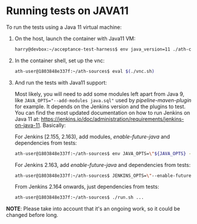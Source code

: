# Running tests on JAVA11

To run the tests using a Java 11 virtual machine:

1. On the host, launch the container with Java11 VM:


   ```bash
   harry@devbox:~/acceptance-test-harness$ env java_version=11 ./ath-container.sh
   ```

1. In the container shell, set up the vnc:

   ```bash
   ath-user@1803848e337f:~/ath-sources$ eval $(./vnc.sh)
   ```

1. And run the tests with Java11 support:

   Most likely, you will need to add some modules left apart from Java 9, like `JAVA_OPTS="--add-modules java.sql"` used by _pipeline-maven-plugin_ for example. It depends on the Jenkins version and the plugins to test. You can find the most updated documentation on how to run Jenkins on Java 11 at: https://jenkins.io/doc/administration/requirements/jenkins-on-java-11. Basically:

   For Jenkins [2.155, 2.163), add modules, _enable-future-java_ and dependencies from tests:
   ```bash
   ath-user@1803848e337f:~/ath-sources$ env JAVA_OPTS=\"${JAVA_OPTS} -p /home/ath-user/jdk11-libs/jaxb-api.jar:/home/ath-user/jdk11-libs/javax.activation.jar --add-modules java.xml.bind,java.activation -cp /home/ath-user/jdk11-libs/jaxb-impl.jar:/home/ath-user/jdk11-libs/jaxb-core.jar\" JENKINS_OPTS=\"--enable-future-java\" ./run.sh ...
   ```

    For Jenkins 2.163, add _enable-future-java_ and dependencies from tests:
   ```bash
   ath-user@1803848e337f:~/ath-sources$ JENKINS_OPTS=\"--enable-future-java\" ./run.sh ...
   ```

   From Jenkins 2.164 onwards, just dependencies from tests:
   ```bash
   ath-user@1803848e337f:~/ath-sources$ ./run.sh ...

**NOTE**: Please take into account that it's an ongoing work, so it could be changed before long.
